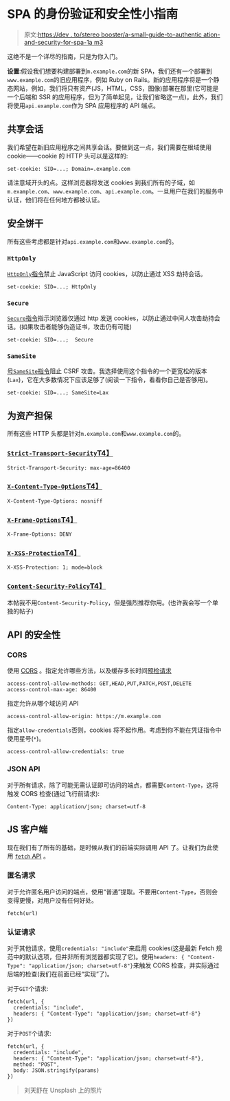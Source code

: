 # SPA 的身份验证和安全性小指南

> 原文:[https://dev . to/stereo booster/a-small-guide-to-authentic ation-and-security-for-spa-1a m3](https://dev.to/stereobooster/a-small-guide-to-authentication-and-security-for-spa-1am3)

这绝不是一个详尽的指南，只是为你入门。

**设置**:假设我们想要构建部署到`m.example.com`的新 SPA，我们还有一个部署到`www.example.com`的旧应用程序，例如 Ruby on Rails。新的应用程序将是一个静态网站，例如，我们将只有资产(JS，HTML，CSS，图像)部署在那里(它可能是一个后端和 SSR 的应用程序，但为了简单起见，让我们省略这一点)。此外，我们将使用`api.example.com`作为 SPA 应用程序的 API 端点。

## [](#shared-sessions)共享会话

我们希望在新旧应用程序之间共享会话。要做到这一点，我们需要在根域使用 cookie——cookie 的 HTTP 头可以是这样的:

```
set-cookie: SID=...; Domain=.example.com 
```

请注意域开头的点。这样浏览器将发送 cookies 到我们所有的子域，如`m.example.com`、`www.example.com`、`api.example.com`。一旦用户在我们的服务中认证，他们将在任何地方都被认证。

## [](#security-for-cookies)安全饼干

所有这些考虑都是针对`api.example.com`和`www.example.com`的。

### [](#-raw-httponly-endraw-)`HttpOnly`

[`HttpOnly`指令](https://developer.mozilla.org/en-US/docs/Web/HTTP/Cookies#Secure_and_HttpOnly_cookies)禁止 JavaScript 访问 cookies，以防止通过 XSS 劫持会话。

```
set-cookie: SID=...; HttpOnly 
```

### [](#-raw-secure-endraw-)`Secure`

[`Secure`指令](https://developer.mozilla.org/en-US/docs/Web/HTTP/Cookies#Secure_and_HttpOnly_cookies)指示浏览器仅通过 http 发送 cookies，以防止通过中间人攻击劫持会话。(如果攻击者能够伪造证书，攻击仍有可能)

```
set-cookie: SID=...;  Secure 
```

### [](#-raw-samesite-endraw-)`SameSite`

[号`SameSite`指令](https://www.netsparker.com/blog/web-security/same-site-cookie-attribute-prevent-cross-site-request-forgery/)阻止 CSRF 攻击。我选择使用这个指令的一个更宽松的版本(`Lax`)，它在大多数情况下应该足够了(阅读一下指令，看看你自己是否够用)。

```
set-cookie: SID=...; SameSite=Lax 
```

## [](#security-for-assets)为资产担保

所有这些 HTTP 头都是针对`m.example.com`和`www.example.com`的。

### [`Strict-Transport-Security`T4】](https://helmetjs.github.io/docs/hsts/)

```
Strict-Transport-Security: max-age=86400 
```

### [`X-Content-Type-Options`T4】](https://helmetjs.github.io/docs/dont-sniff-mimetype/)

```
X-Content-Type-Options: nosniff 
```

### [`X-Frame-Options`T4】](https://helmetjs.github.io/docs/frameguard/)

```
X-Frame-Options: DENY 
```

### [`X-XSS-Protection`T4】](https://helmetjs.github.io/docs/xss-filter/)

```
X-XSS-Protection: 1; mode=block 
```

### [`Content-Security-Policy`T4】](https://helmetjs.github.io/docs/csp/)

本帖我不用`Content-Security-Policy`，但是强烈推荐你用。(也许我会写一个单独的帖子)

## API 的安全性

### [](#cors)CORS

使用 [CORS](https://developer.mozilla.org/en-US/docs/Web/HTTP/CORS) 。指定允许哪些方法，以及缓存多长时间[预检请求](https://developer.mozilla.org/en-US/docs/Glossary/Preflight_request)

```
access-control-allow-methods: GET,HEAD,PUT,PATCH,POST,DELETE
access-control-max-age: 86400 
```

指定允许从哪个域访问 API

```
access-control-allow-origin: https://m.example.com 
```

指定`allow-credentials`否则，cookies 将不起作用。考虑到你不能在凭证指令中使用星号(`*`)。

```
access-control-allow-credentials: true 
```

### [](#json-api)JSON API

对于所有请求，除了可能无需认证即可访问的端点，都需要`Content-Type`，这将触发 CORS 检查(通过飞行前请求):

```
Content-Type: application/json; charset=utf-8 
```

## [](#js-client)JS 客户端

现在我们有了所有的基础，是时候从我们的前端实际调用 API 了。让我们为此使用 [`fetch` API](https://developer.mozilla.org/en-US/docs/Web/API/Fetch_API) 。

### [](#anonymous-requests)匿名请求

对于允许匿名用户访问的端点，使用“普通”提取。不要用`Content-Type`，否则会变得更慢，对用户没有任何好处。

```
fetch(url) 
```

### [](#authenticated-requests)认证请求

对于其他请求，使用`credentials: "include"`来启用 cookies(这是最新 Fetch 规范中的默认选项，但并非所有浏览器都实现了它)。使用`headers: { "Content-Type": "application/json; charset=utf-8"}`来触发 CORS 检查，并实际通过后端的检查(我们在前面已经“实现”了)。

对于`GET`个请求:

```
fetch(url, {
  credentials: "include",
  headers: { "Content-Type": "application/json; charset=utf-8"}
}) 
```

对于`POST`个请求:

```
fetch(url, {
  credentials: "include",
  headers: { "Content-Type": "application/json; charset=utf-8"},
  method: "POST",
  body: JSON.stringify(params)
}) 
```

> 刘天舒在 Unsplash 上的照片